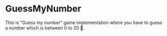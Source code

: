 # GuessMyNumber

<p>This is "Guess my number" game implementation where you have to guess a number which is between 0 to 20 🚀.</p>

